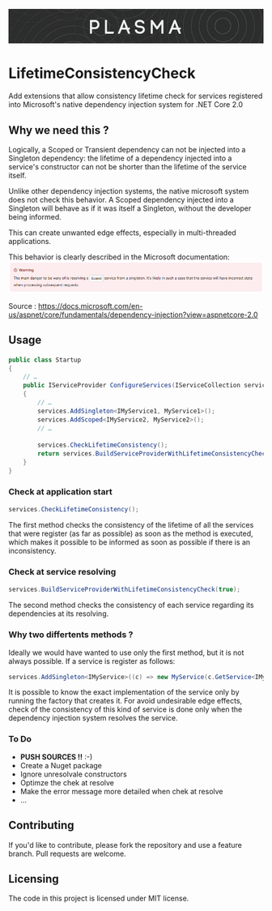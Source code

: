 ![logo](https://github.com/Plasma-Paris/LifetimeConsistencyCheck/raw/master/documentation/ReadMe_Resources/logo.png)

# LifetimeConsistencyCheck

Add extensions that allow consistency lifetime check for services registered into Microsoft's native dependency injection system for .NET Core 2.0

## Why we need this ?

Logically, a Scoped or Transient dependency can not be injected into a Singleton dependency: the lifetime of a dependency injected into a service's constructor can not be shorter than the lifetime of the service itself.

Unlike other dependency injection systems, the native microsoft system does not check this behavior. A Scoped dependency injected into a Singleton will behave as if it was itself a Singleton, without the developer being informed.

This can create unwanted edge effects, especially in multi-threaded applications.

This behavior is clearly described in the Microsoft documentation:
![log_warning](https://github.com/Plasma-Paris/LifetimeConsistencyCheck/raw/master/documentation/ReadMe_Resources/doc_warning.png)

Source : https://docs.microsoft.com/en-us/aspnet/core/fundamentals/dependency-injection?view=aspnetcore-2.0

## Usage

```c#
public class Startup
{
	// …
	public IServiceProvider ConfigureServices(IServiceCollection services)
	{
		// …
		services.AddSingleton<IMyService1, MyService1>();
		services.AddScoped<IMyService2, MyService2>();
		// …

		services.CheckLifetimeConsistency();
		return services.BuildServiceProviderWithLifetimeConsistencyCheck(true);
	}
}
```

### Check at application start

```c#
services.CheckLifetimeConsistency();
```
The first method checks the consistency of the lifetime of all the services that were register (as far as possible) as soon as the method is executed, which makes it possible to be informed as soon as possible if there is an inconsistency.

### Check at service resolving

```c#
services.BuildServiceProviderWithLifetimeConsistencyCheck(true);
```
The second method checks the consistency of each service regarding its dependencies at its resolving.

### Why two differtents methods ?

Ideally we would have wanted to use only the first method, but it is not always possible. If a service is register as follows:

```c#
services.AddSingleton<IMyService>((c) => new MyService(c.GetService<IMyService2>());
```

It is possible to know the exact implementation of the service only by running the factory that creates it. For avoid undesirable edge effects, check of the consistency of this kind of service is done only when the dependency injection system resolves the service.

### To Do

* **PUSH SOURCES !!** :-)
* Create a Nuget package
* Ignore unresolvale constructors
* Optimze the chek at resolve
* Make the error message more detailed when chek at resolve
* …

## Contributing

If you'd like to contribute, please fork the repository and use a feature branch. Pull requests are welcome.

## Licensing

The code in this project is licensed under MIT license.